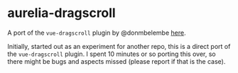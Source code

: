 # aurelia-dragscroll
A port of the `vue-dragscroll` plugin by @donmbelembe [here](https://github.com/donmbelembe/vue-dragscroll).

Initially, started out as an experiment for another repo, this is a direct port of the `vue-dragscroll` plugin. I spent 10 minutes or so porting this over, so there might be bugs and aspects missed (please report if that is the case).
